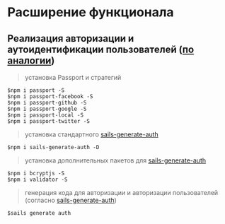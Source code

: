 # Расширение функционала

## Реализация авторизации и аутоидентификации пользователей ([по аналогии](https://github.com/ProLoser/angular-sails-seed/blob/master/backend/))

> установка Passport и стратегий

    $npm i passport -S
    $npm i passport-facebook -S
    $npm i passport-github -S
    $npm i passport-google -S
    $npm i passport-local -S
    $npm i passport-twitter -S

> установка стандартного [sails-generate-auth](https://github.com/kasperisager/sails-generate-auth)

    $npm i sails-generate-auth -D

> установка дополнительных пакетов для [sails-generate-auth](https://github.com/kasperisager/sails-generate-auth)

    $npm i bcryptjs -S
    $npm i validator -S

> генерация кода для авторизации и авторизации пользователей (согласно [sails-generate-auth](https://github.com/kasperisager/sails-generate-auth))

    $sails generate auth

